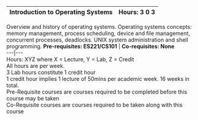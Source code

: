 **Introduction to Operating Systems** | **Hours: 3 0 3**  
---|---  
Overview and history of operating systems. Operating systems concepts: memory management, process scheduling, device and file management, concurrent processes, deadlocks. UNIX system administration and shell programming.
**Pre-requisites: ES221/CS101** | **Co-requisites: None**  
---|---  
Hours: XYZ where X = Lecture, Y = Lab, Z = Credit  
All hours are per week.  
3 Lab hours constitute 1 credit hour  
1 credit hour implies 1 lecture of 50mins per academic week. 16 weeks in total.  
Pre-Requisite courses are courses required to be completed before this course may be taken  
Co-Requisite courses are courses required to be taken along with this course
